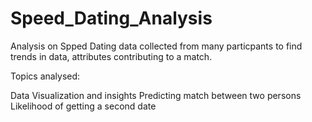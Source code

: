 # Speed_Dating_Analysis

Analysis on Spped Dating data collected from many particpants to find trends in data, attributes contributing to a match.

Topics analysed:

Data Visualization and insights
Predicting match between two persons
Likelihood of getting a second date
